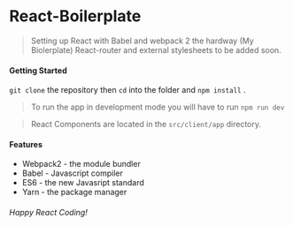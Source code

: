 # React-Boilerplate

> Setting up React with Babel and webpack 2 the hardway (My Biolerplate)
> React-router and external stylesheets to be added soon.

#### Getting Started

```git clone``` the repository then ```cd``` into the folder and ```npm install``` .
> To run the app in development mode you will have to run
> ```npm run dev```

> React Components are located in the ```src/client/app``` directory.


#### Features
 * Webpack2 - the module bundler
 * Babel - Javascript compiler
 * ES6 - the new Javasript standard
 * Yarn - the package manager

###### Happy React Coding!